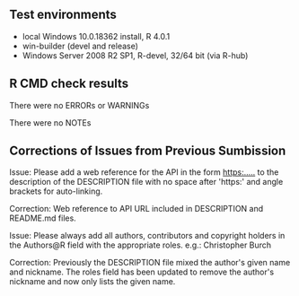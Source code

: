 ## Test environments  
* local Windows 10.0.18362 install, R 4.0.1
* win-builder (devel and release)
* Windows Server 2008 R2 SP1, R-devel, 32/64 bit (via R-hub)


## R CMD check results  
There were no ERRORs or WARNINGs

There were no NOTEs
  
## Corrections of Issues from Previous Sumbission  

Issue: Please add a web reference for the API in the form <https:.....> to the
description of the DESCRIPTION file with no space after 'https:' and
angle brackets for auto-linking.

Correction: Web reference to API URL included in DESCRIPTION and README.md files.


Issue: Please always add all authors, contributors and copyright holders in the
Authors@R field with the appropriate roles. e.g.: Christopher Burch

Correction: Previously the DESCRIPTION file mixed the author's given name and 
nickname. The roles field has been updated to remove the author's nickname and 
now only lists the given name.
